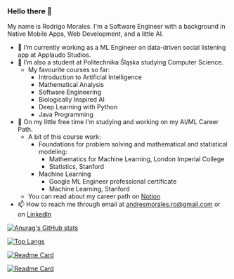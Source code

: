 ### Hello there 👋
My name is Rodrigo Morales. I'm a Software Engineer with a background in Native Mobile Apps, Web Development, and a little AI. 
- 🔭 I’m currently working as a ML Engineer on data-driven social listening app at Applaudo Studios.
- 🌱 I’m also a student at Politechnika Śląska studying Computer Science.
  - My favourite courses so far:
    - Introduction to Artificial Intelligence
    - Mathematical Analysis
    - Software Engineering
    - Biologically Inspired AI
    - Deep Learning with Python
    - Java Programming
- 🌱 On my little free time I'm studying and working on my AI/ML Career Path.
  - A bit of this course work:
    - Foundations for problem solving and mathematical and statistical modeling:
      - Mathematics for Machine Learning, London Imperial College
      - Statistics, Stanford
    - Machine Learning
      - Google ML Engineer professional certificate
      - Machine Learning, Stanford
  -  You can read about my career path on [Notion](https://rmorales.notion.site/Machine-Learning-Engineer-Career-Path-v-0-0-1-f04f0ad4187445fe890ed93acda8919a)
- 📫 How to reach me through email at andresmorales.ro@gmail.com or on [LinkedIn](https://www.linkedin.com/in/rodrigo-moor/)

[![Anurag's GitHub stats](https://github-readme-stats.vercel.app/api?username=RodrigoMoOr&theme=radical&show_icon=true)](https://github.com/anuraghazra/github-readme-stats)

[![Top Langs](https://github-readme-stats.vercel.app/api/top-langs/?username=RodrigoMoOr&theme=radical&show_icons=true)](https://github.com/anuraghazra/github-readme-stats)

[![Readme Card](https://github-readme-stats.vercel.app/api/pin/?username=RodrigoMoOr&repo=TryHardML&theme=radical)](https://github.com/RodrigoMoOr/TryHardML)

[![Readme Card](https://github-readme-stats.vercel.app/api/pin/?username=RodrigoMoOr&repo=sut-cs-sem5-idsdv&theme=radical)](https://github.com/RodrigoMoOr/sut-cs-sem5-idsdv)

